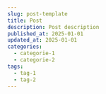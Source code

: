 ```yaml
---
slug: post-template
title: Post
description: Post description
published_at: 2025-01-01
updated_at: 2025-01-01
categories:
  - categorie-1
  - categorie-2
tags:
  - tag-1
  - tag-2
---
```

